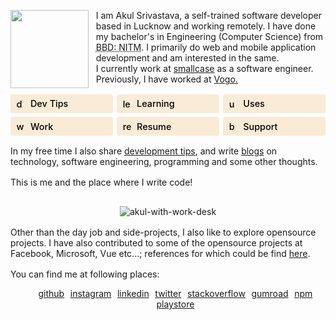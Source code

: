 <style>
.intro img{
    width: 7.8rem;
    float: left;
    margin-right:12px;
}
ul {
    display: flex;
    flex-flow: row wrap;
    align-items: center;
    justify-content: center;
    list-style: none;
    column-gap: 0.6rem;
}
.wrapper {
    display: grid;
    grid-template-columns: repeat(3, 1fr);
    gap: 0.4rem 0.4rem;
    margin-top: 1rem;
}
.box {
    background: antiquewhite;
    display: flex;
    flex-direction: row;
    align-items: center;
    padding: 0.4rem 0.6rem;
    border-radius: 0.2rem;
    font-size: 0.9rem;
    text-decoration: none;
    color: black;
    font-weight: 500;
}
.box img {
    width: 1rem;
    margin-right: 0.4rem;
}
.akul-desk-img {
    max-width: 16rem;
    margin-left: 50%;
    margin-top: 1rem;
    transform: translateX(-50%);
}
</style>

<p class='intro'>
    <img class='akul-image' src='/images/akul/front-1.jpg' />
    I am Akul Srivastava, a self-trained software developer based in Lucknow and working remotely. I have done my bachelor's in Engineering (Computer Science) from <abbr title='Babu Banarasi Das: National Institute of Technology and Management, Lucknow'>BBD: NITM</abbr>. I primarily do web and mobile application development and am interested in the same.
    <br />
    I currently work at <a href='https://smallcase.com/' target='_blank'>smallcase</a> as a software engineer. Previously, I have worked at <a href='https://vogo.in/' target="_blank" >Vogo.</a>
</p>

<div class='wrapper'>
    <a class='box' href='/dev-tips'>
        <img src='/icons/code.svg' alt='dev-tips' >
        <span>Dev Tips</span>
    </a>
    <a class='box' href='/learning'>
        <img src='/icons/edit.svg' alt='learning' >
        <span>Learning</span>
    </a>
    <a class="box" href='/uses'>
        <img src='/icons/tool.svg' alt='uses' >
        <span>Uses</span>
    </a>
    <a class="box" href='/work'>
        <img src='/icons/briefcase.svg' alt='work' >
        <span>Work</span>
    </a>
    <a class="box" href='resume.pdf' target='_blank' >
        <img src='/icons/file.svg' alt='resume' >
        <span>Resume</span>
    </a>
    <a class="box" href='https://www.buymeacoffee.com/akulsr0' target='_blank' >
        <img src='/icons/coffee.svg' alt='buymeacoffee' >
        <span>Support</span>
    </a>
</div>

<p style="margin-top:1rem;">In my free time I also share <a href='/dev-tips'>development tips</a>, and write <a href='/blogs'>blogs</a> on technology, software engineering, programming and some other thoughts.</p>

<p style="margin-top:1rem;">This is me and the place where I write code!</p>

<img class='akul-desk-img' src='/images/akul/akul-with-desk.jpg' alt='akul-with-work-desk' />

<p style="margin:1rem 0;">Other than the day job and side-projects, I also like to explore opensource projects. I have also contributed to some of the opensource projects at Facebook, Microsoft, Vue etc...; references for which could be find <a href='/opensource'>here</a>.</p>

You can find me at following places:

<ul>
<li><a href="/github">github</a></li>
<li><a href="/instagram">instagram</a></li>
<li><a href="/linkedin">linkedin</a></li>
<li><a href="/twitter">twitter</a></li>
<li><a href="/stackoverflow">stackoverflow</a></li>
<li><a href="https://akulsr0.gumroad.com/" target="_blank">gumroad</a></li>
<li><a href="https://www.npmjs.com/~akulsr0" target="_blank">npm</a></li>
<li><a href="https://play.google.com/store/apps/developer?id=Akul+Srivastava" target="_blank">playstore</a></li>
</ul>
